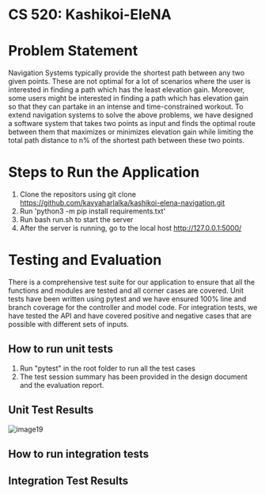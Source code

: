# CS 520: Kashikoi-EleNA

# Problem Statement

Navigation Systems typically provide the shortest path between any two given points. These are not optimal for a lot of scenarios where the user is interested in finding a path which has the least elevation gain. Moreover, some users might be interested in finding a path which has elevation gain so that they can partake in an intense and time-constrained workout. To extend navigation systems to solve the above problems, we have designed a software system that takes two points as input and finds the optimal route between them that maximizes or minimizes elevation gain while limiting the total path distance to n% of the shortest path between these two points.

# Steps to Run the Application

1. Clone the repositors using git clone https://github.com/kavyaharlalka/kashikoi-elena-navigation.git
2. Run 'python3 -m pip install requirements.txt'
3. Run bash run.sh to start the server
4. After the server is running, go to the local host http://127.0.0.1:5000/

# Testing and Evaluation

There is a comprehensive test suite for our application to ensure that all the functions and modules are tested and all corner cases are covered. Unit tests have been written using pytest and we have ensured 100% line and branch coverage for the controller and model code. For integration tests, we have tested the API and have covered positive and negative cases that are possible with different sets of inputs.

## How to run unit tests

1. Run "pytest" in the root folder to run all the test cases
2. The test session summary has been provided in the design document and the evaluation report.

## Unit Test Results

![image19](https://github.com/kavyaharlalka/kashikoi-elena-navigation/assets/77462752/147fc9ba-ea98-42ce-a54d-f37740c0a94c)


## How to run integration tests

## Integration Test Results


